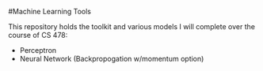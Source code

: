 #Machine Learning Tools

This repository holds the toolkit and various models I will complete over the course of CS 478:

* Perceptron
* Neural Network (Backpropogation w/momentum option)